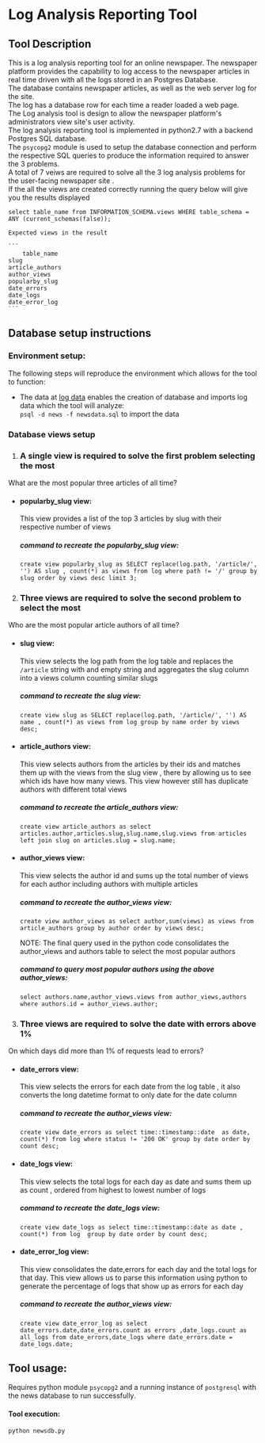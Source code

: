 # Log Analysis Reporting Tool
## Tool Description

This is a log analysis reporting tool for an online newspaper.
The newspaper platform provides the capability to log access to the newspaper
articles in real time driven with all the logs stored in an Postgres Database.  
The database contains newspaper articles, as well as the web server log for
the site.  
The log has a database row for each time a reader loaded a web page.  
The Log analysis tool is design to allow the newspaper platform's administrators
view site's user activity.  
The log analysis reporting tool is implemented in python2.7 with a backend
Postgres SQL database.  
The `psycopg2` module is used to setup the database connection and perform
the respective SQL queries to produce the information required to answer
the 3 problems.  
A  total of 7 veiws are required to solve all the 3 log analysis problems for
the user-facing newspaper site .  
If the all the views are created correctly running the query below will
give you the results displayed

   `select table_name from INFORMATION_SCHEMA.views WHERE table_schema = ANY
    (current_schemas(false));`

    Expected views in the result  

    ```
        table_name   
    slug
    article_authors
    author_views
    popularby_slug
    date_errors
    date_logs
    date_error_log
    ```
## Database setup instructions

### Environment setup:
The following steps will reproduce the environment which allows for the tool
to function:
* The data at
[log data](https://d17h27t6h515a5.cloudfront.net/topher/2016/August/57b5f748_newsdata/newsdata.zip)
enables the creation of database and imports  log data which the tool will analyze:  
`psql -d news -f newsdata.sql` to import the data

### Database views setup
1. ###  A single view is required to solve the first problem selecting the most
What are the most popular three articles of all time?
  - #### popularby_slug view:
      This view provides a list of the top 3 articles by slug with their
      respective number of views

      ##### command to recreate the popularby_slug view:
      `create view popularby_slug as SELECT replace(log.path, '/article/', '')
      AS slug , count(*) as views from log where path != '/' group by slug order
      by views desc limit 3;`

2. ### Three  views are required to solve the second problem to select the most
Who are the most popular article authors of all time?
 - #### slug view:
      This view selects the log path from the log table and replaces the
     `/article` string with and empty string and aggregates the slug column
     into a views column counting similar slugs

     ##### command to recreate the slug view:
     `create view slug as SELECT replace(log.path, '/article/', '')
     AS name , count(*) as views from log group by name order by views desc;`

 - #### article_authors view:
     This view selects authors from the articles by their ids and matches them
     up with the views from the slug view , there by allowing us to see which
     ids have how many views.
     This view however still has duplicate authors with different total views

     ##### command to recreate the article_authors view:
     `create view article_authors as select
     articles.author,articles.slug,slug.name,slug.views from articles left join
     slug on articles.slug = slug.name;`
 - #### author_views view:
     This view selects the author id and sums up the total number of views for
     each author including authors with multiple articles

     ##### command to recreate the author_views view:
     `create view author_views as select author,sum(views) as views
     from article_authors group by author order by views desc;`

    NOTE:
    The final query used in the python code consolidates the author_views
    and authors table to select the most popular authors

    ##### command to  query most popular authors using the above author_views:
    `select authors.name,author_views.views from author_views,authors
    where authors.id = author_views.author;`

3. ### Three views are required to solve the date with errors above 1% ##
On which days did more than 1% of requests lead to errors?
- #### date_errors view:
    This view selects the errors for each date from the log table , it also
    converts the long datetime format to only date for the date column

    ##### command to recreate the author_views view:
    `create view date_errors as select time::timestamp::date  as date,
     count(*) from log where status != '200 OK' group by date order by
     count desc;`
- #### date_logs view:
    This view selects the total logs for each day as date and sums them
    up as count , ordered from highest to lowest number of logs  

    ##### command to recreate the date_logs view:  
    `create view date_logs as select time::timestamp::date
    as date , count(*) from log  group by date order by count desc;`
- #### date_error_log view:
    This view consolidates the date,errors for each day and the total logs
    for that day. This view allows us to parse this information using python to
    generate the percentage of logs that show up as errors for each day

    ##### command to recreate the author_views view:
    `create view date_error_log as select date_errors.date,date_errors.count
    as errors ,date_logs.count as all_logs from date_errors,date_logs where
    date_errors.date = date_logs.date;`

## Tool usage:
  Requires python module `psycopg2`  and a running instance of `postgresql` with
  the news database to run successfully.
  #### Tool execution:
  `python newsdb.py`
